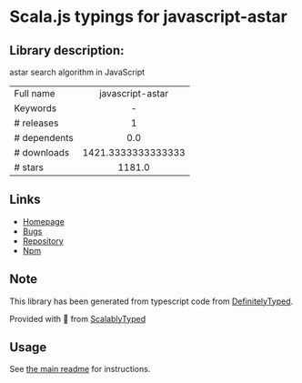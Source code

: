 
# Scala.js typings for javascript-astar


## Library description:
astar search algorithm in JavaScript

|                    |                 |
| ------------------ | :-------------: |
| Full name          | javascript-astar |
| Keywords           | - |
| # releases         | 1 |
| # dependents       | 0.0 |
| # downloads        | 1421.3333333333333 |
| # stars            | 1181.0 |

## Links
- [Homepage](http://bgrins.github.io/javascript-astar)
- [Bugs](https://github.com/bgrins/javascript-astar/issues)
- [Repository](https://github.com/bgrins/javascript-astar)
- [Npm](https://www.npmjs.com/package/javascript-astar)
    


## Note
This library has been generated from typescript code from [DefinitelyTyped](https://definitelytyped.org).

Provided with :purple_heart: from [ScalablyTyped](https://github.com/oyvindberg/ScalablyTyped)

## Usage
See [the main readme](../../readme.md) for instructions.


